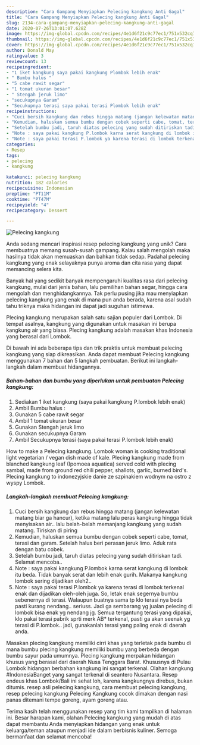 ```yaml
---
description: "Cara Gampang Menyiapkan Pelecing kangkung Anti Gagal"
title: "Cara Gampang Menyiapkan Pelecing kangkung Anti Gagal"
slug: 2134-cara-gampang-menyiapkan-pelecing-kangkung-anti-gagal
date: 2020-07-26T13:01:07.628Z
image: https://img-global.cpcdn.com/recipes/4e1d6f21c9c77ec1/751x532cq70/pelecing-kangkung-foto-resep-utama.jpg
thumbnail: https://img-global.cpcdn.com/recipes/4e1d6f21c9c77ec1/751x532cq70/pelecing-kangkung-foto-resep-utama.jpg
cover: https://img-global.cpcdn.com/recipes/4e1d6f21c9c77ec1/751x532cq70/pelecing-kangkung-foto-resep-utama.jpg
author: Donald May
ratingvalue: 3
reviewcount: 13
recipeingredient:
- "1 iket kangkung saya pakai kangkung Plombok lebih enak"
- " Bumbu halus "
- "5 cabe rawit segar"
- "1 tomat ukuran besar"
- " Stengah jeruk limo"
- "secukupnya Garam"
- "Secukupnya terasi saya pakai terasi Plombok lebih enak"
recipeinstructions:
- "Cuci bersih kangkung dan rebus hingga matang (jangan kelewatan matang biar ga hancur), ketika matang lalu peras kangkung hingga tidak menyisakan air.. lalu belah-belah memanjang kangkung yang sudah matang. Tiriskan di piring"
- "Kemudian, haluskan semua bumbu dengan cobek seperti cabe, tomat, terasi dan garam. Setelah halus beri perasan jeruk limo. Aduk rata dengan batu cobek."
- "Setelah bumbu jadi, taruh diatas pelecing yang sudah ditiriskan tadi. Selamat mencoba.."
- "Note : saya pakai kangkung P.lombok karna serat kangkung di lombok itu beda. Tidak banyak serat dan lebih enak gurih. Makanya kangkung lombok sering dijadikan oleh2.."
- "Note : saya pakai terasi P.lombok ya karena terasi di lombok terkenal enak dan dijadikan oleh-oleh juga. So, letak enak segernya bumbu sebenernya di terasi. Walaupun buatnya sama tp klo terasi nya beda pasti kurang nendang.. seriuss. Jadi ga sembarang yg jualan pelecing di lombok bisa enak yg nendang jg. Semua tergantung terasi yang dipakai, klo pakai terasi pabrik sprti merk AB* terkenal, pasti ga akan seenak yg terasi di P.lombok.. jadi, gunakanlah terasi yang paling enak di daerah anda."
categories:
- Resep
tags:
- pelecing
- kangkung

katakunci: pelecing kangkung 
nutrition: 182 calories
recipecuisine: Indonesian
preptime: "PT11M"
cooktime: "PT47M"
recipeyield: "4"
recipecategory: Dessert

---
```



![Pelecing kangkung](https://img-global.cpcdn.com/recipes/4e1d6f21c9c77ec1/751x532cq70/pelecing-kangkung-foto-resep-utama.jpg)

Anda sedang mencari inspirasi resep pelecing kangkung yang unik? Cara membuatnya memang susah-susah gampang. Kalau salah mengolah maka hasilnya tidak akan memuaskan dan bahkan tidak sedap. Padahal pelecing kangkung yang enak selayaknya punya aroma dan cita rasa yang dapat memancing selera kita.

Banyak hal yang sedikit banyak mempengaruhi kualitas rasa dari pelecing kangkung, mulai dari jenis bahan, lalu pemilihan bahan segar, hingga cara mengolah dan menghidangkannya. Tak perlu pusing jika mau menyiapkan pelecing kangkung yang enak di mana pun anda berada, karena asal sudah tahu triknya maka hidangan ini dapat jadi suguhan istimewa.

Plecing kangkung merupakan salah satu sajian populer dari Lombok. Di tempat asalnya, kangkung yang digunakan untuk masakan ini berupa kangkung air yang biasa. Plecing kangkung adalah masakan khas Indonesia yang berasal dari Lombok.


Di bawah ini ada beberapa tips dan trik praktis untuk membuat pelecing kangkung yang siap dikreasikan. Anda dapat membuat Pelecing kangkung menggunakan 7 bahan dan 5 langkah pembuatan. Berikut ini langkah-langkah dalam membuat hidangannya.

<!--inarticleads1-->

##### Bahan-bahan dan bumbu yang diperlukan untuk pembuatan Pelecing kangkung:

1. Sediakan 1 iket kangkung (saya pakai kangkung P.lombok lebih enak)
1. Ambil  Bumbu halus :
1. Gunakan 5 cabe rawit segar
1. Ambil 1 tomat ukuran besar
1. Gunakan  Stengah jeruk limo
1. Gunakan secukupnya Garam
1. Ambil Secukupnya terasi (saya pakai terasi P.lombok lebih enak)


How to make a Pelecing kangkung. Lombok woman is cooking traditional light vegetarian / vegan dish made of kale. Plecing kangkung made from blanched kangkung leaf (Ipomoea aquatica) served cold with plecing sambal, made from ground red chili pepper, shallots, garlic, burned bird&#39;s. Plecing kangkung to indonezyjskie danie ze szpinakiem wodnym na ostro z wyspy Lombok. 

<!--inarticleads2-->

##### Langkah-langkah membuat Pelecing kangkung:

1. Cuci bersih kangkung dan rebus hingga matang (jangan kelewatan matang biar ga hancur), ketika matang lalu peras kangkung hingga tidak menyisakan air.. lalu belah-belah memanjang kangkung yang sudah matang. Tiriskan di piring
1. Kemudian, haluskan semua bumbu dengan cobek seperti cabe, tomat, terasi dan garam. Setelah halus beri perasan jeruk limo. Aduk rata dengan batu cobek.
1. Setelah bumbu jadi, taruh diatas pelecing yang sudah ditiriskan tadi. Selamat mencoba..
1. Note : saya pakai kangkung P.lombok karna serat kangkung di lombok itu beda. Tidak banyak serat dan lebih enak gurih. Makanya kangkung lombok sering dijadikan oleh2..
1. Note : saya pakai terasi P.lombok ya karena terasi di lombok terkenal enak dan dijadikan oleh-oleh juga. So, letak enak segernya bumbu sebenernya di terasi. Walaupun buatnya sama tp klo terasi nya beda pasti kurang nendang.. seriuss. Jadi ga sembarang yg jualan pelecing di lombok bisa enak yg nendang jg. Semua tergantung terasi yang dipakai, klo pakai terasi pabrik sprti merk AB* terkenal, pasti ga akan seenak yg terasi di P.lombok.. jadi, gunakanlah terasi yang paling enak di daerah anda.


Masakan plecing kangkung memiliki cirri khas yang terletak pada bumbu di mana bumbu plecing kangkung memiliki bumbu yang berbeda dengan bumbu sayur pada umumnya. Plecing kangkung merpakan hidangan khusus yang berasal dari daerah Nusa Tenggara Barat. Khususnya di Pulau Lombok hidangan berbahan kangkung ini sangat terkenal. Olahan kangkung #IndonesiaBanget yang sangat terkenal di seantero Nusantara. Resep endeus khas Lombok/Bali ini sehat loh, karena kangkungnya direbus, bukan ditumis. resep asli pelecing kangkung, cara membuat pelecing kangkung, resep pelecing kangkung Pelecing Kangkung cocok dimakan dengan nasi panas ditemani tempe goreng, ayam goreng atau. 

Terima kasih telah menggunakan resep yang tim kami tampilkan di halaman ini. Besar harapan kami, olahan Pelecing kangkung yang mudah di atas dapat membantu Anda menyiapkan hidangan yang enak untuk keluarga/teman ataupun menjadi ide dalam berbisnis kuliner. Semoga bermanfaat dan selamat mencoba!
